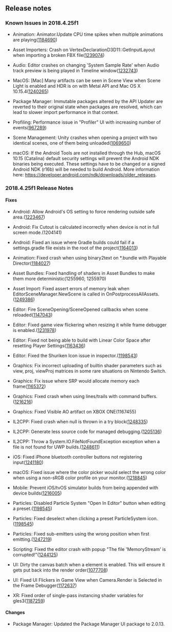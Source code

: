 ## Release notes

### Known Issues in 2018.4.25f1

-   Animation: Animator.Update CPU time spikes when multiple animations are playing([1184690](https://issuetracker.unity3d.com/issues/animator-dot-update-cpu-time-spikes-when-multiple-animations-are-playing))

-   Asset Importers: Crash on VertexDeclarationD3D11::GetInputLayout when importing a broken FBX file([1239074](https://issuetracker.unity3d.com/issues/crash-on-vertexdeclarationd3d11-getinputlayout-when-importing-a-broken-fbx-file))

-   Audio: Editor crashes on changing \'System Sample Rate\' when Audio track preview is being played in Timeline window([1232743](https://issuetracker.unity3d.com/issues/audio-editor-crashes-on-changing-system-sample-rate-when-audio-track-preview-is-being-played-in-timeline-window))

-   MacOS: \[Mac\] Many artifacts can be seen in Scene View when Scene Light is enabled and HDR is on with Metal API and Mac OS X 10.15.4([1240265](https://issuetracker.unity3d.com/issues/mac-many-artifacts-can-be-seen-in-scene-view-when-scene-light-is-enabled-on-with-metal-api-and-mac-os-x-10-dot-15-dot-4))

-   Package Manager: Immutable packages altered by the API Updater are reverted to their original state when packages are resolved, which can lead to slower import performance in that context.

-   Profiling: Performance issue in \"Profiler\" UI with increasing number of events([967289](https://issuetracker.unity3d.com/issues/performance-issue-in-profiler-ui-with-increasing-number-of-events))

-   Scene Management: Unity crashes when opening a project with two identical scenes, one of them being unloaded([1069650](https://issuetracker.unity3d.com/issues/unity-crashes-when-opening-a-project-with-two-identical-scenes-one-of-them-being-unloaded))

-   macOS: If the Android Tools are not installed through the Hub, macOS 10.15 (Catalina) default security settings will prevent the Android NDK binaries being executed. These settings have to be changed or a signed Android NDK (r16b) will be needed to build Android. More information here: https://developer.android.com/ndk/downloads/older_releases.

### 2018.4.25f1 Release Notes

#### Fixes

-   Android: Allow Android\'s OS setting to force rendering outside safe area.([1223467](https://issuetracker.unity3d.com/issues/local-fullscreen-mode-setting-on-samsung-devices-is-overriden-by-editor-when-render-outside-safe-area-setting-is-disabled))

-   Android: Fix Cutout is calculated incorrectly when device is not in full screen mode.(1204141)

-   Android: Fixed an issue where Gradle builds could fail if a settings.gradle file exists in the root of the project([1164013](https://issuetracker.unity3d.com/issues/android-gradle-build-fails-when-theres-a-settings-dot-gradle-file-in-the-project-folder))

-   Animation: Fixed crash when using binary2text on \*.bundle with Playable Director([1184027](https://issuetracker.unity3d.com/issues/binary2text-crashes-on-exposedreferencetable-entry-key-because-of-incorrect-typetree))

-   Asset Bundles: Fixed handling of shaders in Asset Bundles to make them more deterministic(1255960, 1255970)

-   Asset Import: Fixed assert errors of memory leak when EditorSceneManager.NewScene is called in OnPostprocessAllAssets.([1249386](https://issuetracker.unity3d.com/issues/onpostprocessallassets-causes-memory-leak-when-editorscenemanager-dot-newscene-is-called))

-   Editor: Fire SceneOpening/SceneOpened callbacks when scene reloaded([1147043](https://issuetracker.unity3d.com/issues/editorscenemanager-dot-sceneopened-and-editorscenemanager-dot-sceneopening-events-are-not-called-when-the-scene-is-reloaded))

-   Editor: Fixed game view flickering when resizing it while frame debugger is enabled.([1231978](https://issuetracker.unity3d.com/issues/graphics-game-view-skybox-flickers-on-resizing-its-window-with-frame-debugger-enabled))

-   Editor: Fixed not being able to build with Linear Color Space after resetting Player Settings([1163436](https://issuetracker.unity3d.com/issues/unable-to-build-ios-with-linear-color-space-after-resetting-player-settings))

-   Editor: Fixed the Shuriken Icon issue in inspector.([1198543](https://issuetracker.unity3d.com/issues/shuriken-particle-system-icon-image-is-missing-in-its-preset-asset))

-   Graphics: Fix incorrect uploading of builtin shader parameters such as view, proj, viewProj matrices in some rare situations on Nintendo Switch.

-   Graphics: Fix issue where SRP would allocate memory each frame([1165372](https://issuetracker.unity3d.com/issues/lwrp-playerloop-gc-dot-alloc-is-allocating-every-frame-when-using-lwrp-settings))

-   Graphics: Fixed crash when using lines/trails with command buffers.([1216216](https://issuetracker.unity3d.com/issues/crash-on-createdirect3d11surfacefromdxgisurface-when-calling-drawrenderer-with-a-trail-renderer))

-   Graphics: Fixed Visible AO artifact on XBOX ONE(1167455)

-   IL2CPP: Fixed crash when null is thrown in a try block([1248335](https://issuetracker.unity3d.com/issues/il2cpp-standalone-build-crashes-when-null-is-thrown-in-a-try-catch-block))

-   IL2CPP: Generate less source code for managed debugging.([1205136](https://issuetracker.unity3d.com/issues/ios-arm64-branch-out-of-range-747396072-max-is-plus-slash-128mb-xcode-error-when-building-development-build-with-script-debugging))

-   IL2CPP: Throw a System.IO.FileNotFoundException exception when a file is not found for UWP builds.([1248611](https://issuetracker.unity3d.com/issues/il2cpp-does-not-correctly-project-winrt-system-api-errors-to-their-c-number-types))

-   iOS: Fixed iPhone bluetooth controller buttons not registering input([1241180](https://issuetracker.unity3d.com/issues/ios-mfi-controller-button-inputs-are-not-processed))

-   macOS: Fixed issue where the color picker would select the wrong color when using a non-sRGB color profile on your monitor.([1218845](https://issuetracker.unity3d.com/issues/metal-colors-resulting-in-incorrect-color-values-when-color-picker-is-used))

-   Mobile: Prevent iOS/tvOS simulator builds from being appended with device builds([1216005](https://issuetracker.unity3d.com/issues/ios-xcode-project-fails-when-building-for-device-using-append-button-after-building-for-simulator))

-   Particles: Disabled Particle System \"Open In Editor\" button when editing a preset.([1198545](https://issuetracker.unity3d.com/issues/shuriken-particle-system-preset-asset-window-gets-blank-on-clicking-on-icon-of-its-preset-asset))

-   Particles: Fixed deselect when clicking a preset ParticleSystem icon.([1198545](https://issuetracker.unity3d.com/issues/shuriken-particle-system-preset-asset-window-gets-blank-on-clicking-on-icon-of-its-preset-asset))

-   Particles: Fixed sub-emitters using the wrong position when first emitting.([1247219](https://issuetracker.unity3d.com/issues/subemitter-birth-particle-is-offset-when-first-emitted))

-   Scripting: Fixed the editor crash with popup \"The file \'MemoryStream\' is corrupted!\"([1244125](https://issuetracker.unity3d.com/issues/editor-crashes-with-the-file-memorystream-is-corrupted-when-setting-scripting-define-symbol-in-iprebuildsetup-dot-setup))

-   UI: Dirty the canvas batch when a element is enabled. This will ensure it gets put back into the render order([1077708](https://issuetracker.unity3d.com/issues/nested-canvas-doesnt-render-when-ui-element-which-is-a-following-child-of-parent-canvas-is-enabled-and-disabled))

-   UI: Fixed UI Flickers in Game View when Camera.Render is Selected in the Frame Debugger([1172637](https://issuetracker.unity3d.com/issues/ui-flickers-in-game-view-when-camera-dot-render-is-selected-in-the-frame-debugger))

-   XR: Fixed order of single-pass instancing shader variables for gles3([1187259](https://issuetracker.unity3d.com/issues/oculus-a-non-system-generated-input-signature-parameter-blendindices-cannot-appear-after-a-system-generated-value))

#### Changes

-   Package Manager: Updated the Package Manager UI package to 2.0.13.
